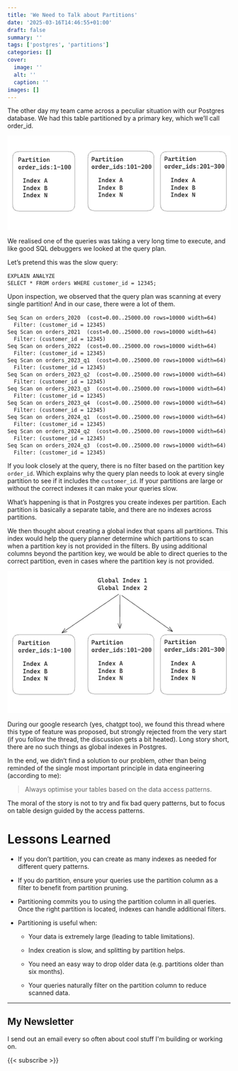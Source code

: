 ```yaml
---
title: 'We Need to Talk about Partitions'
date: '2025-03-16T14:46:55+01:00'
draft: false
summary: ''
tags: ['postgres', 'partitions']
categories: []
cover:
  image: ''
  alt: ''
  caption: ''
images: []
---
```

The other day my team came across a peculiar situation with our Postgres database. We had this table partitioned by a primary key, which we’ll call order_id.

![partitions](./partitions.png)

We realised one of the queries was taking a very long time to execute, and like good SQL debuggers we looked at the query plan.

Let’s pretend this was the slow query:

```shell
EXPLAIN ANALYZE
SELECT * FROM orders WHERE customer_id = 12345;
```
Upon inspection, we observed that the query plan was scanning at every single partition! And in our case, there were a lot of them.
```shell
Seq Scan on orders_2020  (cost=0.00..25000.00 rows=10000 width=64)
  Filter: (customer_id = 12345)
Seq Scan on orders_2021  (cost=0.00..25000.00 rows=10000 width=64)
  Filter: (customer_id = 12345)
Seq Scan on orders_2022  (cost=0.00..25000.00 rows=10000 width=64)
  Filter: (customer_id = 12345)
Seq Scan on orders_2023_q1  (cost=0.00..25000.00 rows=10000 width=64)
  Filter: (customer_id = 12345)
Seq Scan on orders_2023_q2  (cost=0.00..25000.00 rows=10000 width=64)
  Filter: (customer_id = 12345)
Seq Scan on orders_2023_q3  (cost=0.00..25000.00 rows=10000 width=64)
  Filter: (customer_id = 12345)
Seq Scan on orders_2023_q4  (cost=0.00..25000.00 rows=10000 width=64)
  Filter: (customer_id = 12345)
Seq Scan on orders_2024_q1  (cost=0.00..25000.00 rows=10000 width=64)
  Filter: (customer_id = 12345)
Seq Scan on orders_2024_q2  (cost=0.00..25000.00 rows=10000 width=64)
  Filter: (customer_id = 12345)
Seq Scan on orders_2024_q3  (cost=0.00..25000.00 rows=10000 width=64)
  Filter: (customer_id = 12345)
```

If you look closely at the query, there is no filter based on the partition key `order_id`. Which explains why the query plan needs to look at every single partition to see if it includes the `customer_id`. If your partitions are large or without the correct indexes it can make your queries slow.

What’s happening is that in Postgres you create indexes per partition. Each partition is basically a separate table, and there are no indexes across partitions.

We then thought about creating a global index that spans all partitions. This index would help the query planner determine which partitions to scan when a partition key is not provided in the filters. By using additional columns beyond the partition key, we would be able to direct queries to the correct partition, even in cases where the partition key is not provided.

![global_index](./global_index.png)

During our google research (yes, chatgpt too), we found this thread where this type of feature was proposed, but strongly rejected from the very start (if you follow the thread, the discussion gets a bit heated). Long story short, there are no such things as global indexes in Postgres.

In the end, we didn’t find a solution to our problem, other than being reminded of the single most important principle in data engineering (according to me):


> Always optimise your tables based on the data access patterns.


The moral of the story is not to try and fix bad query patterns, but to focus on table design guided by the access patterns.

# Lessons Learned

- If you don’t partition, you can create as many indexes as needed for different query patterns.

- If you do partition, ensure your queries use the partition column as a filter to benefit from partition pruning.

- Partitioning commits you to using the partition column in all queries. Once the right partition is located, indexes can handle additional filters.

- Partitioning is useful when:

    - Your data is extremely large (leading to table limitations).

    - Index creation is slow, and splitting by partition helps.

    - You need an easy way to drop older data (e.g. partitions older than six months).

    - Your queries naturally filter on the partition column to reduce scanned data.

---
## My Newsletter

I send out an email every so often about cool stuff I'm building or working on.

{{< subscribe >}}
